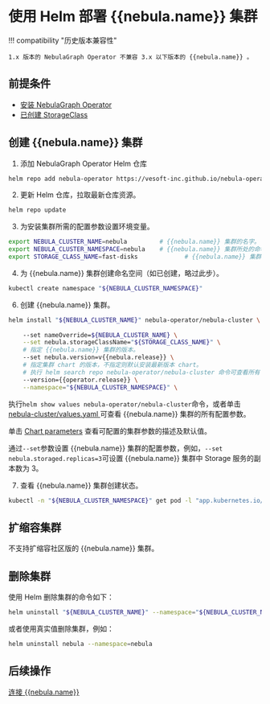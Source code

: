 # 使用 Helm 部署 {{nebula.name}} 集群

!!! compatibility "历史版本兼容性"

    1.x 版本的 NebulaGraph Operator 不兼容 3.x 以下版本的 {{nebula.name}} 。

## 前提条件

- [安装 NebulaGraph Operator](../2.deploy-nebula-operator.md)
- [已创建 StorageClass](https://kubernetes.io/docs/concepts/storage/storage-classes/)


## 创建 {{nebula.name}} 集群

1. 添加 NebulaGraph Operator Helm 仓库
   
  ```bash
  helm repo add nebula-operator https://vesoft-inc.github.io/nebula-operator/charts
  ```

2. 更新 Helm 仓库，拉取最新仓库资源。
   
  ```bash
  helm repo update
  ```

3. 为安装集群所需的配置参数设置环境变量。
   
  ```bash
  export NEBULA_CLUSTER_NAME=nebula         # {{nebula.name}} 集群的名字。
  export NEBULA_CLUSTER_NAMESPACE=nebula    # {{nebula.name}} 集群所处的命名空间的名字。
  export STORAGE_CLASS_NAME=fast-disks             # {{nebula.name}} 集群的 StorageClass。
  ```

4. 为 {{nebula.name}} 集群创建命名空间（如已创建，略过此步）。

  ```bash
  kubectl create namespace "${NEBULA_CLUSTER_NAMESPACE}"
  ```

  

6. 创建 {{nebula.name}} 集群。

  ```bash
  helm install "${NEBULA_CLUSTER_NAME}" nebula-operator/nebula-cluster \
      
      --set nameOverride=${NEBULA_CLUSTER_NAME} \
      --set nebula.storageClassName="${STORAGE_CLASS_NAME}" \
      # 指定 {{nebula.name}} 集群的版本。
      --set nebula.version=v{{nebula.release}} \
      # 指定集群 chart 的版本，不指定则默认安装最新版本 chart。
      # 执行 helm search repo nebula-operator/nebula-cluster 命令可查看所有 chart 版本。
      --version={{operator.release}} \
      --namespace="${NEBULA_CLUSTER_NAMESPACE}" \      
  ```

    
  
  执行`helm show values nebula-operator/nebula-cluster`命令，或者单击 [nebula-cluster/values.yaml
](https://github.com/vesoft-inc/nebula-operator/blob/{{operator.branch}}/charts/nebula-cluster/values.yaml) 可查看 {{nebula.name}} 集群的所有配置参数。

  单击 [Chart parameters](https://github.com/vesoft-inc/nebula-operator/blob/{{operator.branch}}/doc/user/nebula_cluster_helm_guide.md#optional-chart-parameters) 查看可配置的集群参数的描述及默认值。

  通过`--set`参数设置 {{nebula.name}} 集群的配置参数，例如，`--set nebula.storaged.replicas=3`可设置 {{nebula.name}} 集群中 Storage 服务的副本数为 3。


7. 查看 {{nebula.name}} 集群创建状态。
   
  ```bash
  kubectl -n "${NEBULA_CLUSTER_NAMESPACE}" get pod -l "app.kubernetes.io/cluster=${NEBULA_CLUSTER_NAME}"
  ```

## 扩缩容集群


不支持扩缩容社区版的 {{nebula.name}} 集群。




## 删除集群

使用 Helm 删除集群的命令如下：

```bash
helm uninstall "${NEBULA_CLUSTER_NAME}" --namespace="${NEBULA_CLUSTER_NAMESPACE}"
```

或者使用真实值删除集群，例如：

```bash
helm uninstall nebula --namespace=nebula
```

## 后续操作

[连接 {{nebula.name}} ](../4.connect-to-nebula-graph-service.md)


